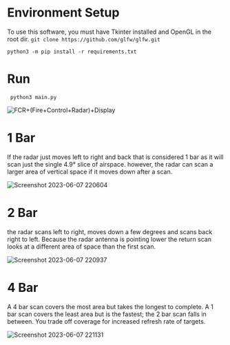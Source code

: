 # Environment Setup
To use this software, you must have Tkinter installed and OpenGL in the root dir.
```git clone https://github.com/glfw/glfw.git ```

``` python3 -m pip install -r requirements.txt ```

# Run
``` python3 main.py```



![FCR+(Fire+Control+Radar)+Display](https://github.com/brookehorizon/f16_radar_bars_sim_opengl/assets/86805843/07f8b4b9-0a62-4395-af6b-ffe121f39e3a)


# 1 Bar
If the radar just moves left to right and back that is
considered 1 bar as it will scan just the single 4.9° slice of airspace. however, the radar can scan a larger area of vertical space if it moves down after a scan.


![Screenshot 2023-06-07 220604](https://github.com/brookehorizon/f16_radar_bars_sim_opengl/assets/86805843/dddaa274-aa4e-435d-bb9f-9cea60e9c690)

# 2 Bar

the radar scans left to right, moves down a few
degrees and scans back right to left. Because the radar antenna is pointing
lower the return scan looks at a different area of space than the first scan.

![Screenshot 2023-06-07 220937](https://github.com/brookehorizon/f16_radar_bars_sim_opengl/assets/86805843/8e1a5be0-daf0-4830-97e5-d0e79880a75f)


# 4 Bar

A 4 bar scan covers the most area but takes the longest to complete. A 1 bar
scan covers the least area but is the fastest; the 2 bar scan falls in between.
You trade off coverage for increased refresh rate of targets.

![Screenshot 2023-06-07 221131](https://github.com/brookehorizon/f16_radar_bars_sim_opengl/assets/86805843/644bf6f4-ed6a-41d1-acf9-dfdeb9f4bcd0)



